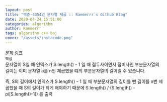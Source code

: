 ```yaml
---  
layout: post  
title: "백준-4354번 문자열 제곱 :: Raemerrr`s Github Blog"  
date: 2020-04-24 15:51:00  
categories: algorithm  
author: Raemerrr  
tags: algorithm c++ boj 
cover: "/assets/instacode.png" 
---  
```

<a href="https://www.acmicpc.net/problem/4354" target="_blank">문제 링크</a>     
`핵심`  
문자열이 S일 때 인덱스가 S.length() - 1 일 때 접두사이면서 접미사인 부분문자열의 길이는 이미 문자열 a를 n번 제곱했을 떄의 부분문자열의 길이일 수 있습니다.

즉, S의 길이에서 인덱스가 S.length() - 1 일 때 부분문자열의 길이를 뺀 길이를 n번 제곱했을 때 S의 길이가 되게 해야하기 때문에 S.length() / (S.length() - pi[S.length()-1]) 를 출력    
  
<script src="https://gist.github.com/Raemerrr/c6fa1fd2eab7921fd83f61738f9aeb6b.js"></script>